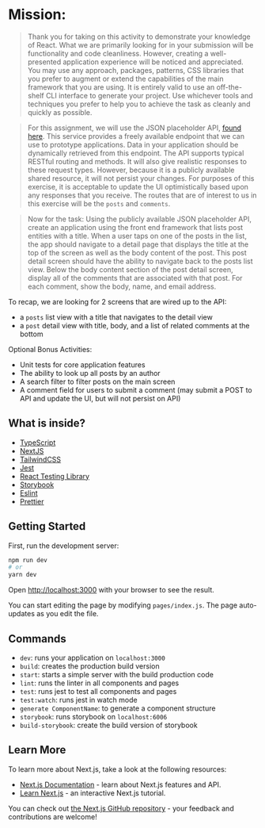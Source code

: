 # Mission:

> Thank you for taking on this activity to demonstrate your knowledge of React. What we are primarily looking for in your submission will be functionality and code cleanliness. However, creating a well-presented application experience will be noticed and appreciated. You may use any approach, packages, patterns, CSS libraries that you prefer to augment or extend the capabilities of the main framework that you are using. It is entirely valid to use an off-the-shelf CLI interface to generate your project. Use whichever tools and techniques you prefer to help you to achieve the task as cleanly and quickly as possible.

> For this assignment, we will use the JSON placeholder API, [found here](https://jsonplaceholder.typicode.com/). This service provides a freely available endpoint that we can use to prototype applications. Data in your application should be dynamically retrieved from this endpoint. The API supports typical RESTful routing and methods. It will also give realistic responses to these request types. However, because it is a publicly available shared resource, it will not persist your changes. For purposes of this exercise, it is acceptable to update the UI optimistically based upon any responses that you receive. The routes that are of interest to us in this exercise will be the `posts` and `comments`.

> Now for the task: Using the publicly available JSON placeholder API, create an application using the front end framework that lists post entities with a title. When a user taps on one of the posts in the list, the app should navigate to a detail page that displays the title at the top of the screen as well as the body content of the post. This post detail screen should have the ability to navigate back to the posts list view. Below the body content section of the post detail screen, display all of the comments that are associated with that post. For each comment, show the body, name, and email address.

To recap, we are looking for 2 screens that are wired up to the API:

- a `posts` list view with a title that navigates to the detail view
- a `post` detail view with title, body, and a list of related comments at the bottom

Optional Bonus Activities:

- Unit tests for core application features
- The ability to look up all posts by an author
- A search filter to filter posts on the main screen
- A comment field for users to submit a comment (may submit a POST to API and update the UI, but will not persist on API)

## What is inside?

- [TypeScript](https://www.typescriptlang.org/)
- [NextJS](https://nextjs.org/)
- [TailwindCSS](https://tailwindcss.com/)
- [Jest](https://jestjs.io/)
- [React Testing Library](https://testing-library.com/docs/react-testing-library/intro)
- [Storybook](https://storybook.js.org/)
- [Eslint](https://eslint.org/)
- [Prettier](https://prettier.io/)

## Getting Started

First, run the development server:

```bash
npm run dev
# or
yarn dev
```

Open [http://localhost:3000](http://localhost:3000) with your browser to see the result.

You can start editing the page by modifying `pages/index.js`. The page auto-updates as you edit the file.

## Commands

- `dev`: runs your application on `localhost:3000`
- `build`: creates the production build version
- `start`: starts a simple server with the build production code
- `lint`: runs the linter in all components and pages
- `test`: runs jest to test all components and pages
- `test:watch`: runs jest in watch mode
- `generate ComponentName`: to generate a component structure
- `storybook`: runs storybook on `localhost:6006`
- `build-storybook`: create the build version of storybook

## Learn More

To learn more about Next.js, take a look at the following resources:

- [Next.js Documentation](https://nextjs.org/docs) - learn about Next.js features and API.
- [Learn Next.js](https://nextjs.org/learn) - an interactive Next.js tutorial.

You can check out [the Next.js GitHub repository](https://github.com/vercel/next.js/) - your feedback and contributions are welcome!
